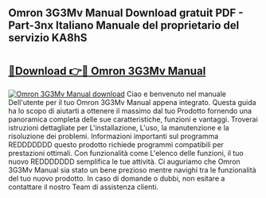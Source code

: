 ## Omron 3G3Mv Manual Download gratuit PDF - Part-3nx Italiano Manuale del proprietario del servizio KA8hS

# <h2><a href="http://dfge020.blite.top/?on=Omron+3G3Mv+Manual">🔗Download 👉🔴 Omron 3G3Mv Manual</a></h2>

[![Omron 3G3Mv Manual download](https://i.imgur.com/lujVjoI.png)](http://dfge020.blite.top/?on=Omron+3G3Mv+Manual)
Ciao e benvenuto nel manuale Dell'utente per il tuo Omron 3G3Mv Manual appena integrato. Questa guida ha lo scopo di aiutarti a ottenere il massimo dal tuo Prodotto fornendo una panoramica completa delle sue caratteristiche, funzioni e vantaggi. Troverai istruzioni dettagliate per L'installazione, L'uso, la manutenzione e la risoluzione dei problemi. Informazioni importanti sul programma REDDDDDDD questo prodotto richiede programmi compatibili per prestazioni ottimali. Con funzionalità come L'elenco delle funzioni, il tuo nuovo REDDDDDDD semplifica le tue attività. Ci auguriamo che Omron 3G3Mv Manual sia stato un bene prezioso mentre navighi tra le funzionalità del tuo nuovo prodotto. In caso di domande o dubbi, non esitare a contattare il nostro Team di assistenza clienti.

